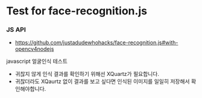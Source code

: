 # Test for face-recognition.js

### JS API
- https://github.com/justadudewhohacks/face-recognition.js#with-opencv4nodejs

javascript 얼굴인식 테스트
- 귀찮지 않게 인식 결과를 확인하기 위해선 XQuartz가 필요합니다.
- 귀찮더라도 XQaurtz 없이 결과를 보고 싶다면 인식된 이미지를 일일히 저장해서 확인해야합니다.